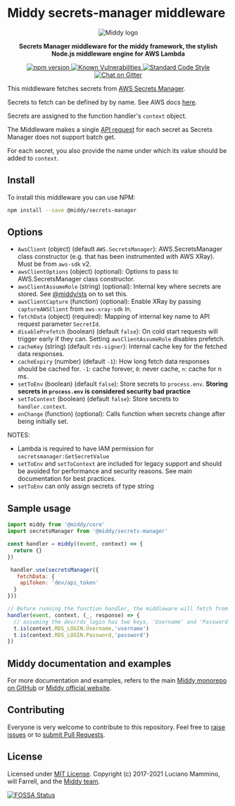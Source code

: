 # Middy secrets-manager middleware

<div align="center">
  <img alt="Middy logo" src="https://raw.githubusercontent.com/middyjs/middy/main/docs/img/middy-logo.png"/>
</div>

<div align="center">
  <p><strong>Secrets Manager middleware for the middy framework, the stylish Node.js middleware engine for AWS Lambda</strong></p>
</div>

<div align="center">
<p>
  <a href="http://badge.fury.io/js/%40middy%2Fsecrets-manager">
    <img src="https://badge.fury.io/js/%40middy%2Fsecrets-manager.svg" alt="npm version" style="max-width:100%;">
  </a>
  <a href="https://snyk.io/test/github/middyjs/middy">
    <img src="https://snyk.io/test/github/middyjs/middy/badge.svg" alt="Known Vulnerabilities" data-canonical-src="https://snyk.io/test/github/middyjs/middy" style="max-width:100%;">
  </a>
  <a href="https://standardjs.com/">
    <img src="https://img.shields.io/badge/code_style-standard-brightgreen.svg" alt="Standard Code Style"  style="max-width:100%;">
  </a>
  <a href="https://gitter.im/middyjs/Lobby">
    <img src="https://badges.gitter.im/gitterHQ/gitter.svg" alt="Chat on Gitter"  style="max-width:100%;">
  </a>
</p>
</div>

This middleware fetches secrets from [AWS Secrets Manager](https://docs.aws.amazon.com/secretsmanager/latest/userguide/intro.html).

Secrets to fetch can be defined by by name. See AWS docs [here](https://docs.aws.amazon.com/secretsmanager/latest/userguide/tutorials_basic.html).

Secrets are assigned to the function handler's `context` object.

The Middleware makes a single [API request](https://docs.aws.amazon.com/secretsmanager/latest/apireference/API_GetSecretValue.html) for each secret as Secrets Manager does not support batch get.

For each secret, you also provide the name under which its value should be added to `context`.

## Install

To install this middleware you can use NPM:

```bash
npm install --save @middy/secrets-manager
```

## Options

- `AwsClient` (object) (default `AWS.SecretsManager`): AWS.SecretsManager class constructor (e.g. that has been instrumented with AWS XRay). Must be from `aws-sdk` v2.
- `awsClientOptions` (object) (optional): Options to pass to AWS.SecretsManager class constructor.
- `awsClientAssumeRole` (string) (optional): Internal key where secrets are stored. See [@middy/sts](/packages/sts/README.md) on to set this.
- `awsClientCapture` (function) (optional): Enable XRay by passing `captureAWSClient` from `aws-xray-sdk` in.
- `fetchData` (object) (required): Mapping of internal key name to API request parameter `SecretId`.
- `disablePrefetch` (boolean) (default `false`): On cold start requests will trigger early if they can. Setting `awsClientAssumeRole` disables prefetch.
- `cacheKey` (string) (default `rds-signer`): Internal cache key for the fetched data responses.
- `cacheExpiry` (number) (default `-1`): How long fetch data responses should be cached for. `-1`: cache forever, `0`: never cache, `n`: cache for n ms.
- `setToEnv` (boolean) (default `false`): Store secrets to `process.env`. **Storing secrets in `process.env` is considered security bad practice**
- `setToContext` (boolean) (default `false`): Store secrets to `handler.context`.
- `onChange` (function) (optional): Calls function when secrets change after being initially set.

NOTES:
- Lambda is required to have IAM permission for `secretsmanager:GetSecretValue`
- `setToEnv` and `setToContext` are included for legacy support and should be avoided for performance and security reasons. See main documentation for best practices.
- `setToEnv` can only assign secrets of type string

## Sample usage

```javascript
import middy from '@middy/core'
import secretsManager from '@middy/secrets-manager'

const handler = middy((event, context) => {
  return {}
})

 handler.use(secretsManager({
   fetchData: {
    apiToken: 'dev/api_token'
  }
}))

// Before running the function handler, the middleware will fetch from Secrets Manager
handler(event, context, (_, response) => {
  // assuming the dev/rds_login has two keys, 'Username' and 'Password'
  t.is(context.RDS_LOGIN.Username,'username')
  t.is(context.RDS_LOGIN.Password,'password')
})
```

## Middy documentation and examples

For more documentation and examples, refers to the main [Middy monorepo on GitHub](https://github.com/middyjs/middy) or [Middy official website](https://middy.js.org).

## Contributing

Everyone is very welcome to contribute to this repository. Feel free to [raise issues](https://github.com/middyjs/middy/issues) or to [submit Pull Requests](https://github.com/middyjs/middy/pulls).

## License

Licensed under [MIT License](LICENSE). Copyright (c) 2017-2021 Luciano Mammino, will Farrell, and the [Middy team](https://github.com/middyjs/middy/graphs/contributors).

<a href="https://app.fossa.io/projects/git%2Bgithub.com%2Fmiddyjs%2Fmiddy?ref=badge_large">
  <img src="https://app.fossa.io/api/projects/git%2Bgithub.com%2Fmiddyjs%2Fmiddy.svg?type=large" alt="FOSSA Status"  style="max-width:100%;">
</a>
